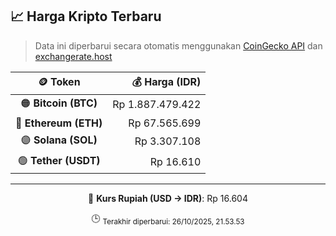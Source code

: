 

<!-- HARGA_KRIPTO -->
## 📈 Harga Kripto Terbaru

> Data ini diperbarui secara otomatis menggunakan [CoinGecko API](https://www.coingecko.com/) dan [exchangerate.host](https://exchangerate.host/)

<div align="center">

| 🪙 Token | 💰 Harga (IDR) |
|:------:|---------------:|
| 🟠 **Bitcoin (BTC)**   | Rp 1.887.479.422 |
| 🔵 **Ethereum (ETH)**  | Rp 67.565.699 |
| 🟣 **Solana (SOL)**    | Rp 3.307.108 |
| 🟢 **Tether (USDT)**   | Rp 16.610 |

---

💱 **Kurs Rupiah (USD → IDR)**: Rp 16.604

🕒 <sub>Terakhir diperbarui: 26/10/2025, 21.53.53</sub>

</div>
<!-- /HARGA_KRIPTO -->